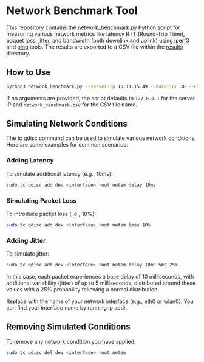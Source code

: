 # Network Benchmark Tool

This repository contains the [network_benchmark.py](./network_benchmark.py) Python script for measuring various network metrics like latency RTT (Round-Trip Time), paquet loss, jitter, and bandwidth (both downlink and uplink) using [iperf3](https://iperf.fr/iperf-download.php) and [ping](https://www.paessler.com/it-explained/ping) tools. The results are exported to a CSV file within the [results](./results) directory.

## How to Use

```bash
python3 network_benchmark.py --server-ip 10.11.15.49 --duration 30 --csv-file test_run_1.csv
```

If no arguments are provided, the script defaults to `127.0.0.1` for the server IP and `network_benchmark.csv` for the CSV file name.

## Simulating Network Conditions

The tc qdisc command can be used to simulate various network conditions. Here are some examples for common scenarios:

### Adding Latency

To simulate additional latency (e.g., 10ms):
```bash
sudo tc qdisc add dev <interface> root netem delay 10ms
```

### Simulating Packet Loss 

To introduce packet loss (i.e., 10%):
```bash
sudo tc qdisc add dev <interface> root netem loss 10%
```

### Adding Jitter

To simulate jitter: 
```bash
sudo tc qdisc add dev <interface> root netem delay 10ms 5ms 25%
```

In this case, each packet experiences a base delay of 10 milliseconds, with additional variability (jitter) of up to 5 milliseconds, distributed around these values with a 25% probability following a normal distribution.

Replace <interface> with the name of your network interface (e.g., eth0 or wlan0). You can find your interface name by running ip addr.


## Removing Simulated Conditions

To remove any network condition you have applied:
```bash
sudo tc qdisc del dev <interface> root netem
```
